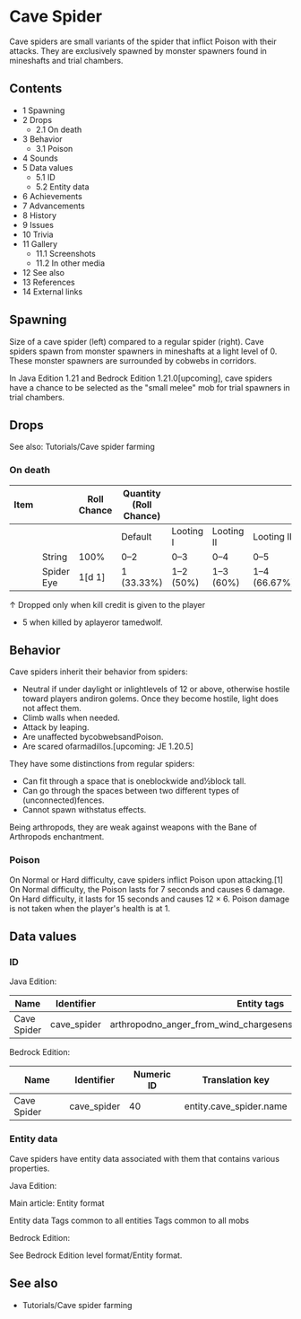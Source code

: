 # Cave Spider
Cave spiders are small variants of the spider that inflict Poison with their attacks. They are exclusively spawned by monster spawners found in mineshafts and trial chambers.

## Contents
- 1 Spawning
- 2 Drops
	- 2.1 On death
- 3 Behavior
	- 3.1 Poison
- 4 Sounds
- 5 Data values
	- 5.1 ID
	- 5.2 Entity data
- 6 Achievements
- 7 Advancements
- 8 History
- 9 Issues
- 10 Trivia
- 11 Gallery
	- 11.1 Screenshots
	- 11.2 In other media
- 12 See also
- 13 References
- 14 External links

## Spawning
Size of a cave spider (left) compared to a regular spider (right).
Cave spiders spawn from monster spawners in mineshafts at a light level of 0. These monster spawners are surrounded by cobwebs in corridors.

‌In Java Edition 1.21 and Bedrock Edition 1.21.0‌[upcoming], cave spiders have a chance to be selected as the "small melee" mob for trial spawners in trial chambers.

## Drops
See also: Tutorials/Cave spider farming

### On death
| Item |            | Roll Chance | Quantity (Roll Chance) |           |            |              |
|------|------------|-------------|------------------------|-----------|------------|--------------|
|      |            |             | Default                | Looting I | Looting II | Looting III  |
|      | String     | 100%        | 0–2                    | 0–3       | 0–4        | 0–5          |
|      | Spider Eye | 1[d 1]      | 1 (33.33%)             | 1–2 (50%) | 1–3 (60%)  | 1–4 (66.67%) |


↑ Dropped only when kill credit is given to the player


- 5 when killed by aplayeror tamedwolf.

## Behavior
Cave spiders inherit their behavior from spiders:

- Neutral if under daylight or inlightlevels of 12 or above, otherwise hostile toward players andiron golems. Once they become hostile, light does not affect them.
- Climb walls when needed.
- Attack by leaping.
- Are unaffected bycobwebsandPoison.
- Are scared ofarmadillos.‌[upcoming: JE 1.20.5]

They have some distinctions from regular spiders:

- Can fit through a space that is oneblockwide and1⁄2block tall.
- Can go through the spaces between two different types of (unconnected)fences.
- Cannot spawn withstatus effects.

Being arthropods, they are weak against weapons with the Bane of Arthropods enchantment.

### Poison
On Normal or Hard difficulty, cave spiders inflict Poison upon attacking.[1] On Normal difficulty, the Poison lasts for 7 seconds and causes 6 damage. On Hard difficulty, it lasts for 15 seconds and causes 12 × 6. Poison damage is not taken when the player's health is at 1.

## Data values
### ID
Java Edition:

| Name        | Identifier  | Entity tags                                                       | Translation key              |
|-------------|-------------|-------------------------------------------------------------------|------------------------------|
| Cave Spider | cave_spider | arthropodno_anger_from_wind_chargesensitive_to_bane_of_arthropods | entity.minecraft.cave_spider |

Bedrock Edition:

| Name        | Identifier  | Numeric ID | Translation key         |
|-------------|-------------|------------|-------------------------|
| Cave Spider | cave_spider | 40         | entity.cave_spider.name |

### Entity data
Cave spiders have entity data associated with them that contains various properties.

Java Edition:

Main article: Entity format

 Entity data
Tags common to all entities
Tags common to all mobs

Bedrock Edition:

See Bedrock Edition level format/Entity format.
## See also
- Tutorials/Cave spider farming



